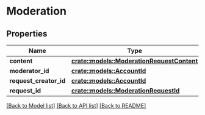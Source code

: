 # Moderation

## Properties

Name | Type | Description | Notes
------------ | ------------- | ------------- | -------------
**content** | [**crate::models::ModerationRequestContent**](ModerationRequestContent.md) |  | 
**moderator_id** | [**crate::models::AccountId**](AccountId.md) |  | 
**request_creator_id** | [**crate::models::AccountId**](AccountId.md) |  | 
**request_id** | [**crate::models::ModerationRequestId**](ModerationRequestId.md) |  | 

[[Back to Model list]](../README.md#documentation-for-models) [[Back to API list]](../README.md#documentation-for-api-endpoints) [[Back to README]](../README.md)


